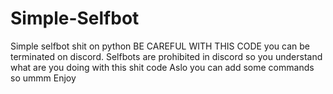 # Simple-Selfbot
Simple selfbot shit on python
BE CAREFUL WITH THIS CODE you can be terminated on discord.
Selfbots are prohibited in discord so you understand what are you doing with this shit code
Aslo you can add some commands so ummm
Enjoy 
